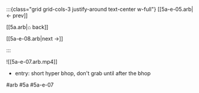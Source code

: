 :::{class="grid grid-cols-3 justify-around text-center w-full"}
[[5a-e-05.arb|← prev]]

[[5a.arb|⌂ back]]

[[5a-e-08.arb|next →]]

:::

![[5a-e-07.arb.mp4]]

* entry: short hyper bhop, don't grab until after the bhop

#arb #5a #5a-e-07

